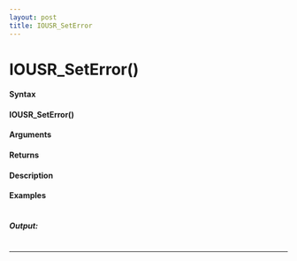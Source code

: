 ```yaml
---
layout: post
title: IOUSR_SetError
---
```


# IOUSR_SetError()


#### Syntax

#### IOUSR_SetError()

#### Arguments

#### Returns

#### Description

#### Examples

```

```

##### Output:

```

```

---